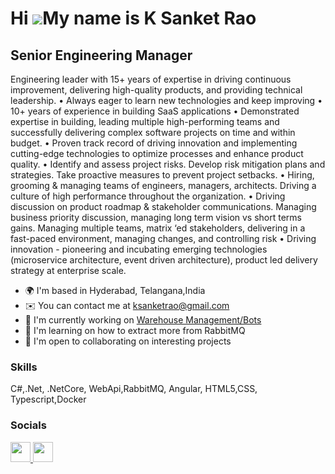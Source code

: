 Hi ![](https://user-images.githubusercontent.com/18350557/176309783-0785949b-9127-417c-8b55-ab5a4333674e.gif)My name is K Sanket Rao
====================================================================================================================================

Senior Engineering Manager
--------------------------

Engineering leader with 15+ years of expertise in driving continuous improvement, delivering high-quality products, and providing technical leadership. • Always eager to learn new technologies and keep improving • 10+ years of experience in building SaaS applications • Demonstrated expertise in building, leading multiple high-performing teams and successfully delivering complex software projects on time and within budget. • Proven track record of driving innovation and implementing cutting-edge technologies to optimize processes and enhance product quality. • Identify and assess project risks. Develop risk mitigation plans and strategies. Take proactive measures to prevent project setbacks. • Hiring, grooming & managing teams of engineers, managers, architects. Driving a culture of high performance throughout the organization. • Driving discussion on product roadmap & stakeholder communications. Managing business priority discussion, managing long term vision vs short terms gains. Managing multiple teams, matrix ‘ed stakeholders, delivering in a fast-paced environment, managing changes, and controlling risk • Driving innovation - pioneering and incubating emerging technologies (microservice architecture, event driven architecture), product led delivery strategy at enterprise scale.

* 🌍  I'm based in Hyderabad, Telangana,India
* ✉️  You can contact me at [ksanketrao@gmail.com](mailto:ksanketrao@gmail.com)
* 🚀  I'm currently working on [Warehouse Management/Bots](http://www.linkedin.com/in/k-sanket-rao)
* 🧠  I'm learning on how to extract more from RabbitMQ
* 🤝  I'm open to collaborating on interesting projects

### Skills

<p align="left">
C#,.Net, .NetCore, WebApi,RabbitMQ, Angular, HTML5,CSS, Typescript,Docker
</p>

### Socials

<p align="left"> <a href="https://www.github.com/ksanketrao" target="_blank" rel="noreferrer"> <picture> <source media="(prefers-color-scheme: dark)" srcset="https://raw.githubusercontent.com/danielcranney/readme-generator/main/public/icons/socials/github-dark.svg" /> <source media="(prefers-color-scheme: light)" srcset="https://raw.githubusercontent.com/danielcranney/readme-generator/main/public/icons/socials/github.svg" /> <img src="https://raw.githubusercontent.com/danielcranney/readme-generator/main/public/icons/socials/github.svg" width="32" height="32" /> </picture> </a> <a href="https://www.linkedin.com/in/k-sanket-rao" target="_blank" rel="noreferrer"> <picture> <source media="(prefers-color-scheme: dark)" srcset="undefined" /> <source media="(prefers-color-scheme: light)" srcset="https://raw.githubusercontent.com/danielcranney/readme-generator/main/public/icons/socials/linkedin.svg" /> <img src="https://raw.githubusercontent.com/danielcranney/readme-generator/main/public/icons/socials/linkedin.svg" width="32" height="32" /> </picture> </a></p>
